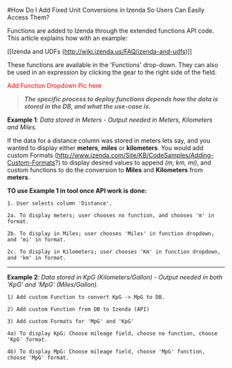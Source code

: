 #How Do I Add Fixed Unit Conversions in Izenda So Users Can Easily Access Them?

Functions are added to Izenda through the extended functions API code. This article explains how with an example:

[[Izenda and UDFs (http://wiki.izenda.us/FAQ/izenda-and-udfs)]]

These functions are available in the 'Functions' drop-down. They can also be used in an expression by clicking the gear to the right side of the field.

<font color="red">Add Function Dropdown Pic here</font>

>_**The specific process to deploy functions depends how the data is stored in the DB, and what the use-case is.**_

**Example 1**: _Data stored in Meters - Output needed in Meters, Kilometers and Miles._

If the data for a distance column was stored in meters lets say, and you wanted to display either **meters**, **miles** or **kilometers**. You would add custom Formats (http://www.izenda.com/Site/KB/CodeSamples/Adding-Custom-Formats?) to display desired values to append _(m, km, mi)_, and custom functions to do the conversion to **Miles** and **Kilometers** from **meters**.

**TO use Example 1 in tool once API work is done:**

    1. User selects column 'Distance'.

    2a. To display meters; user chooses no function, and chooses 'm' in format.

    2b. To display in Miles; user chooses 'Miles' in function dropdown, and 'mi' in format.

    2c. To display in Kilometers; user chooses 'Km' in function dropdown, and 'km' in format.

-----

**Example 2**: _Data stored in KpG (Kilometers/Gallon) - Output needed in both 'KpG' and 'MpG' (Miles/Gallon)._ 

    1) Add custom Function to convert KpG -> MpG to DB.

    2) Add custom Function from DB to Izenda (API)

    3) Add custom Formats for 'MpG' and 'KpG'

    4a) To display KpG: Choose mileage field, choose no function, choose 'KpG' format.

    4b) To display MpG: Choose mileage field, choose 'MpG' function, choose 'MpG' format.